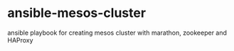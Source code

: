 # ansible-mesos-cluster
ansible playbook for creating mesos cluster with marathon, zookeeper and HAProxy 
